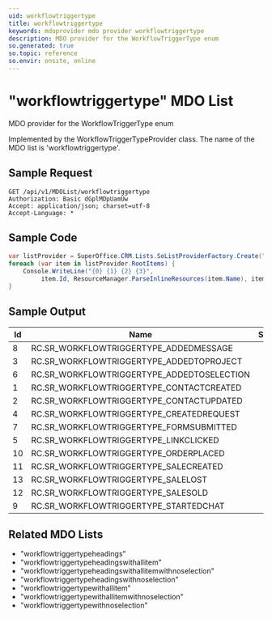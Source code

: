 ```yaml
---
uid: workflowtriggertype
title: workflowtriggertype
keywords: mdoprovider mdo provider workflowtriggertype
description: MDO provider for the WorkflowTriggerType enum
so.generated: true
so.topic: reference
so.envir: onsite, online
---
```


# "workflowtriggertype" MDO List
MDO provider for the WorkflowTriggerType enum



Implemented by the <see cref="T:SuperOffice.CRM.Lists.WorkflowTriggerTypeProvider">WorkflowTriggerTypeProvider</see> class.
The name of the MDO list is 'workflowtriggertype'.




## Sample Request

```http!
GET /api/v1/MDOList/workflowtriggertype
Authorization: Basic dGplMDpUamUw
Accept: application/json; charset=utf-8
Accept-Language: *

```

## Sample Code
```cs
var listProvider = SuperOffice.CRM.Lists.SoListProviderFactory.Create("workflowtriggertype", forceFlatList: true);
foreach (var item in listProvider.RootItems) {
    Console.WriteLine("{0} {1} {2} {3}", 
         item.Id, ResourceManager.ParseInlineResources(item.Name), item.StyleHint, item.ExtraInfo);
}
```

## Sample Output

|Id   | Name  |StyleHint|ExtraInfo |
| --- | ----- | ------- | -------- |
|8|RC.SR_WORKFLOWTRIGGERTYPE_ADDEDMESSAGE|||
|3|RC.SR_WORKFLOWTRIGGERTYPE_ADDEDTOPROJECT|||
|6|RC.SR_WORKFLOWTRIGGERTYPE_ADDEDTOSELECTION|||
|1|RC.SR_WORKFLOWTRIGGERTYPE_CONTACTCREATED|||
|2|RC.SR_WORKFLOWTRIGGERTYPE_CONTACTUPDATED|||
|4|RC.SR_WORKFLOWTRIGGERTYPE_CREATEDREQUEST|||
|7|RC.SR_WORKFLOWTRIGGERTYPE_FORMSUBMITTED|||
|5|RC.SR_WORKFLOWTRIGGERTYPE_LINKCLICKED|||
|10|RC.SR_WORKFLOWTRIGGERTYPE_ORDERPLACED|||
|11|RC.SR_WORKFLOWTRIGGERTYPE_SALECREATED|||
|13|RC.SR_WORKFLOWTRIGGERTYPE_SALELOST|||
|12|RC.SR_WORKFLOWTRIGGERTYPE_SALESOLD|||
|9|RC.SR_WORKFLOWTRIGGERTYPE_STARTEDCHAT|||


## Related MDO Lists

* "workflowtriggertypeheadings"
* "workflowtriggertypeheadingswithallitem"
* "workflowtriggertypeheadingswithallitemwithnoselection"
* "workflowtriggertypeheadingswithnoselection"
* "workflowtriggertypewithallitem"
* "workflowtriggertypewithallitemwithnoselection"
* "workflowtriggertypewithnoselection"
